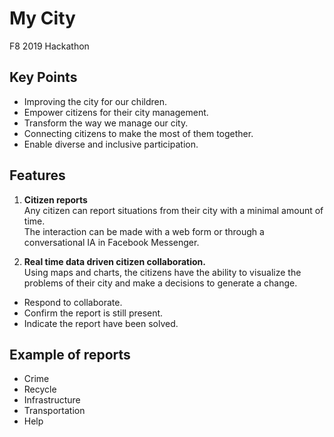 # My City
F8 2019 Hackathon

## Key Points
- Improving the city for our children.
- Empower citizens for their city management.
- Transform the way we manage our city.
- Connecting citizens to make the most of them together.
- Enable diverse and inclusive participation.

## Features
1. **Citizen reports**  
Any citizen can report situations from their city with a minimal amount of time.  
The interaction can be made with a web form or through a conversational IA in
Facebook Messenger.

1. **Real time data driven citizen collaboration.**  
Using maps and charts, the citizens have the ability to visualize the problems
of their city and make a decisions to generate a change.
 - Respond to collaborate.
 - Confirm the report is still present.
 - Indicate the report have been solved.


## Example of reports
- Crime
- Recycle
- Infrastructure
- Transportation
- Help
